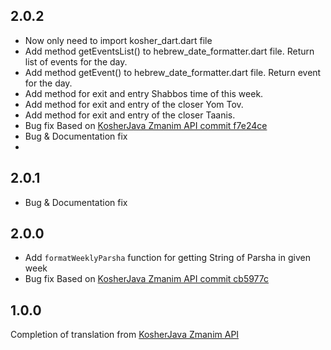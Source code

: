 ## 2.0.2

- Now only need to import kosher_dart.dart file
- Add method getEventsList() to hebrew_date_formatter.dart file. Return list of events for the day.
- Add method getEvent() to hebrew_date_formatter.dart file. Return event for the day.
- Add method for exit and entry Shabbos time of this week.
- Add method for exit and entry of the closer Yom Tov.
- Add method for exit and entry of the closer Taanis.
- Bug fix Based on [KosherJava Zmanim API commit f7e24ce](https://github.com/KosherJava/zmanim/tree/f7e24ce604e3fcd1c10824fc0d18bb7c8a0b7e99)
- Bug & Documentation fix
- 
## 2.0.1

- Bug & Documentation fix

## 2.0.0

- Add `formatWeeklyParsha` function for getting String of Parsha in given week
- Bug fix Based on [KosherJava Zmanim API commit cb5977c](https://github.com/KosherJava/zmanim/tree/cb5977c9efa5396660f130eac0150d41b47613d2)

## 1.0.0

Completion of translation from [KosherJava Zmanim API](https://github.com/KosherJava/zmanim) 